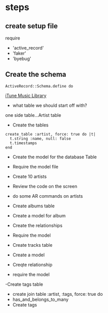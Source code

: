 # steps

## create setup file

require

- 'active_record'
- 'faker'
- 'byebug'

## Create the schema

`ActiveRecord::Schema.define do`

[iTune Music Library](./pictures/schema.png)

- what table we should start off with?

one side table...Artist table

- Create the tables

```
create_table :artist, force: true do |t|
  t.string :name, null: false
  t.timestamps
end
```

- Create the model for the database Table
- Require the model file

- Create 10 artists
- Review the code on the screen
- do some AR commands on artists

- Create albums table
- Create a model for album
- Create the relationships
- Require the model

- Create tracks table
- Create a model
- Creqte relationship
- require the model

-Create tags table

- create join table :artist, :tags, force: true do
- has_and_belongs_to_many
- Create tags
